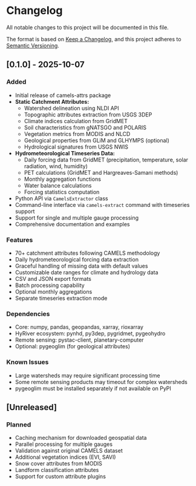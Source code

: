 # Changelog

All notable changes to this project will be documented in this file.

The format is based on [Keep a Changelog](https://keepachangelog.com/en/1.0.0/),
and this project adheres to [Semantic Versioning](https://semver.org/spec/v2.0.0.html).

## [0.1.0] - 2025-10-07

### Added
- Initial release of camels-attrs package
- **Static Catchment Attributes:**
  - Watershed delineation using NLDI API
  - Topographic attributes extraction from USGS 3DEP
  - Climate indices calculation from GridMET
  - Soil characteristics from gNATSGO and POLARIS
  - Vegetation metrics from MODIS and NLCD
  - Geological properties from GLiM and GLHYMPS (optional)
  - Hydrological signatures from USGS NWIS
- **Hydrometeorological Timeseries Data:**
  - Daily forcing data from GridMET (precipitation, temperature, solar radiation, wind, humidity)
  - PET calculations (GridMET and Hargreaves-Samani methods)
  - Monthly aggregation functions
  - Water balance calculations
  - Forcing statistics computation
- Python API via `CamelsExtractor` class
- Command-line interface via `camels-extract` command with timeseries support
- Support for single and multiple gauge processing
- Comprehensive documentation and examples

### Features
- 70+ catchment attributes following CAMELS methodology
- Daily hydrometeorological forcing data extraction
- Graceful handling of missing data with default values
- Customizable date ranges for climate and hydrology data
- CSV and JSON export formats
- Batch processing capability
- Optional monthly aggregations
- Separate timeseries extraction mode

### Dependencies
- Core: numpy, pandas, geopandas, xarray, rioxarray
- HyRiver ecosystem: pynhd, py3dep, pygridmet, pygeohydro
- Remote sensing: pystac-client, planetary-computer
- Optional: pygeoglim (for geological attributes)

### Known Issues
- Large watersheds may require significant processing time
- Some remote sensing products may timeout for complex watersheds
- pygeoglim must be installed separately if not available on PyPI

## [Unreleased]

### Planned
- Caching mechanism for downloaded geospatial data
- Parallel processing for multiple gauges
- Validation against original CAMELS dataset
- Additional vegetation indices (EVI, SAVI)
- Snow cover attributes from MODIS
- Landform classification attributes
- Support for custom attribute plugins
